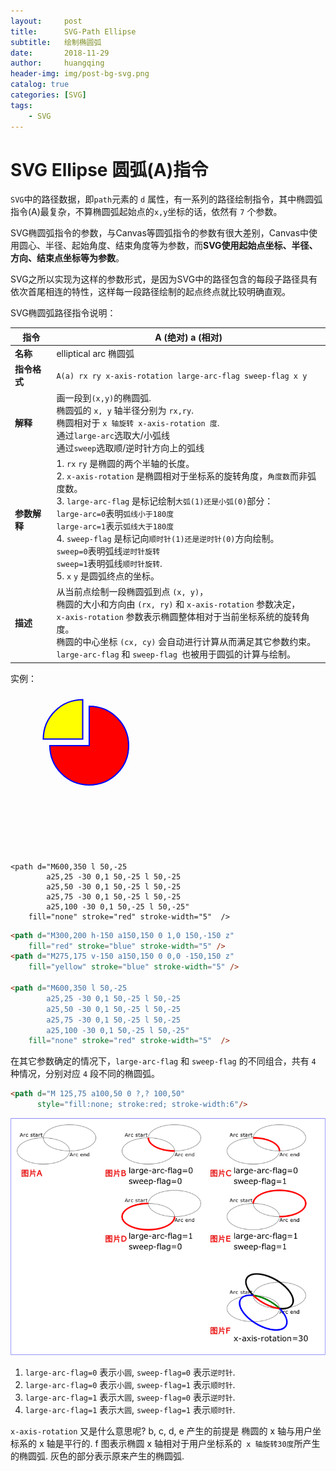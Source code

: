 ```yaml
---
layout:     post
title:      SVG-Path Ellipse
subtitle:   绘制椭圆弧 
date:       2018-11-29
author:     huangqing
header-img: img/post-bg-svg.png
catalog: true
categories: [SVG]
tags:
    - SVG
---
```


#  SVG Ellipse 圆弧(A)指令

`SVG`中的路径数据，即`path`元素的 `d` 属性，有一系列的路径绘制指令，其中椭圆弧指令(A)最复杂，不算椭圆弧起始点的`x,y`坐标的话，依然有 `7` 个参数。

SVG椭圆弧指令的参数，与Canvas等圆弧指令的参数有很大差别，Canvas中使用圆心、半径、起始角度、结束角度等为参数，而**SVG使用起始点坐标、半径、方向、结束点坐标等为参数**。

SVG之所以实现为这样的参数形式，是因为SVG中的路径包含的每段子路径具有依次首尾相连的特性，这样每一段路径绘制的起点终点就比较明确直观。

SVG椭圆弧路径指令说明：


|指令	|A (绝对) a (相对)|
|----|----|
|**名称**	|elliptical arc 椭圆弧|
|**指令格式**	|`A(a) rx ry x-axis-rotation large-arc-flag sweep-flag x y`|
|**解释**|画一段到`(x,y)`的椭圆弧.<br/> 椭圆弧的 `x, y` 轴半径分别为 `rx,ry`.<br/> 椭圆相对于 `x 轴旋转 x-axis-rotation 度`.<br/>通过`large-arc`选取大/小弧线<br/>通过`sweep`选取顺/逆时针方向上的弧线|
|**参数解释**|	1. `rx` `ry` 是椭圆的两个半轴的长度。<br/> 2. `x-axis-rotation` 是椭圆相对于坐标系的旋转角度，`角度数`而非弧度数。<br/>3. `large-arc-flag` 是标记绘制`大弧(1)还是小弧(0)`部分：<br/> `large-arc=0`表明`弧线小于180度`<br/>  `large-arc=1`表示`弧线大于180度` <br/> 4. `sweep-flag` 是标记向`顺时针(1)还是逆时针(0)`方向绘制。<br/>`sweep=0`表明弧线`逆时针旋转`<br/>`sweep=1`表明弧线`顺时针旋转`.<br/> 5. `x` `y` 是圆弧终点的坐标。|
|**描述**	|从当前点绘制一段椭圆弧到点 `(x, y)`，<br/>椭圆的大小和方向由 `(rx, ry)` 和 `x-axis-rotation` 参数决定， <br/>`x-axis-rotation` 参数表示椭圆整体相对于当前坐标系统的旋转角度。<br/>椭圆的中心坐标 `(cx, cy)` 会自动进行计算从而满足其它参数约束。<br/>`large-arc-flag` 和 `sweep-flag `也被用于圆弧的计算与绘制。|

实例：

<svg xmlns="http://www.w3.org/2000/svg" width="600" height="300" viewbox="0 0 1200 600">
    <path d="M300,200 h-150 a150,150 0 1,0 150,-150 z"
        fill="red" stroke="blue" stroke-width="5" />
    <path d="M275,175 v-150 a150,150 0 0,0 -150,150 z"
        fill="yellow" stroke="blue" stroke-width="5" />

    <path d="M600,350 l 50,-25 
            a25,25 -30 0,1 50,-25 l 50,-25 
            a25,50 -30 0,1 50,-25 l 50,-25 
            a25,75 -30 0,1 50,-25 l 50,-25 
            a25,100 -30 0,1 50,-25 l 50,-25"
        fill="none" stroke="red" stroke-width="5"  />
</svg>


```html
<path d="M300,200 h-150 a150,150 0 1,0 150,-150 z"
    fill="red" stroke="blue" stroke-width="5" />
<path d="M275,175 v-150 a150,150 0 0,0 -150,150 z"
    fill="yellow" stroke="blue" stroke-width="5" />

<path d="M600,350 l 50,-25 
        a25,25 -30 0,1 50,-25 l 50,-25 
        a25,50 -30 0,1 50,-25 l 50,-25 
        a25,75 -30 0,1 50,-25 l 50,-25 
        a25,100 -30 0,1 50,-25 l 50,-25"
    fill="none" stroke="red" stroke-width="5"  />
```


在其它参数确定的情况下，`large-arc-flag` 和 `sweep-flag` 的不同组合，共有 `4` 种情况，分别对应 `4` 段不同的椭圆弧。


```html
<path d="M 125,75 a100,50 0 ?,? 100,50"
      style="fill:none; stroke:red; stroke-width:6"/>
```

![](/images/svg/4160144800-56acef9582989_articlex.png)

1. `large-arc-flag=0` 表示`小圆`, `sweep-flag=0` 表示`逆时针`.
2. `large-arc-flag=0` 表示`小圆`, `sweep-flag=1` 表示`顺时针`.
3. `large-arc-flag=1` 表示`大圆`, `sweep-flag=0` 表示`逆时针`.
4. `large-arc-flag=1` 表示`大圆`, `sweep-flag=1` 表示`顺时针`.

`x-axis-rotation` 又是什么意思呢? b, c, d, e 产生的前提是 椭圆的 x 轴与用户坐标系的 x 轴是平行的.
f 图表示椭圆 x 轴相对于用户坐标系的` x 轴旋转30度`所产生的椭圆弧. 灰色的部分表示原来产生的椭圆弧.